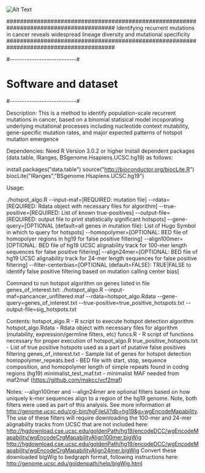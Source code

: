 ![Alt Text](http://i.imgur.com/4yfRvVt.gif)

########################################################################################
Identifying recurrent mutations in cancer reveals widespread lineage diversity and mutational specificity
########################################################################################

#---------------------------#
#   Software and dataset    #
#---------------------------#

Description: 
This is a method to identify population-scale recurrent mutations in cancer, based on a binomial
statisical model incoporating underlying mutational processes including nucleotide context
mutability, gene-specific mutation rates, and major expected patterns of hotspot mutation emergence

Dependencies:
Need R Version 3.0.2 or higher
Install dependent packages (data.table, IRanges, BSgenome.Hsapiens.UCSC.hg19) as follows:

install.packages("data.table")
source("http://bioconductor.org/biocLite.R")
biocLite("IRanges","BSgenome.Hsapiens.UCSC.hg19")

Usage:

./hotspot_algo.R
    --input-maf=[REQUIRED: mutation file]
    --rdata=[REQUIRED: Rdata object with necessary files for algorithm]
    --true-positive=[REQUIRED: List of known true-positives]
    --output-file=[REQUIRED: output file to print statistically significant hotspots]
    --gene-query=[OPTIONAL (default=all genes in mutation file): List of Hugo Symbol in which to query for hotspots]
    --homopolymer=[OPTIONAL: BED file of homopolyer regions in hg19 for false positive filtering]
    --align100mer=[OPTIONAL: BED file of hg19 UCSC alignability track for 100-mer length sequences for false positive filtering]
    --align24mer=[OPTIONAL: BED file of hg19 UCSC alignability track for 24-mer length sequences for false positive filtering]
    --filter-centerbias=[OPTIONAL (default=FALSE): TRUE|FALSE to identify false positive filtering based on mutation calling center bias]

Command to run hotspot algorithm on genes listed in file genes_of_interest.txt:
./hotspot_algo.R --input-maf=pancancer_unfiltered.maf --rdata=hotspot_algo.Rdata --gene-query=genes_of_interest.txt --true-positive=true_positive_hotspots.txt --output-file=sig_hotspots.txt

Contents:
hotspot_algo.R - R script to execute hotspot detection algorithm
hotspot_algo.Rdata - Rdata object with necessary files for algorithm (mutability, expression/germline filters, etc)
funcs.R - R script of functions necessary for proper execution of hotspot_algo.R
true_positive_hotspots.txt - List of true positive hotspots used as a part of putative false positives filtering
genes_of_interest.txt - Sample list of genes for hotspot detection
homopolymer_repeats.bed - BED file with start, stop, sequence composition, and homopolymer length of simple repeats found in codng regions (hg19)
minimalist_test_maf.txt - minimalist MAF needed from maf2maf (https://github.com/mskcc/vcf2maf)

Notes:
--align100mer and --align24mer are optional filters based on how uniquely k-mer sequences align to a region of the hg19 genome. Note, both filters were used as part of this analysis. See more information at http://genome.ucsc.edu/cgi-bin/hgFileUi?db=hg19&g=wgEncodeMapability.
The use of these filters will require downloading the 100-mer and 24-mer alignability tracks from UCSC that are not included here:
	http://hgdownload.cse.ucsc.edu/goldenPath/hg19/encodeDCC/wgEncodeMapability/wgEncodeCrgMapabilityAlign100mer.bigWig
	http://hgdownload.cse.ucsc.edu/goldenPath/hg19/encodeDCC/wgEncodeMapability/wgEncodeCrgMapabilityAlign24mer.bigWig
Convert these downloaded bigWig to bedgraph format, following instructions here: http://genome.ucsc.edu/goldenpath/help/bigWig.html
